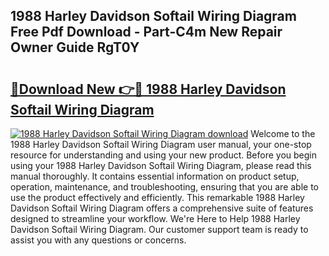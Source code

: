 ## 1988 Harley Davidson Softail Wiring Diagram Free Pdf Download - Part-C4m New Repair Owner Guide RgT0Y

# <h2><a href="http://dfs3vgm.blite.top/?on=1988+Harley+Davidson+Softail+Wiring+Diagram">🔗Download New 👉🔴 1988 Harley Davidson Softail Wiring Diagram</a></h2>

[![1988 Harley Davidson Softail Wiring Diagram download](https://i.imgur.com/lujVjoI.png)](http://dfs3vgm.blite.top/?on=1988+Harley+Davidson+Softail+Wiring+Diagram)
Welcome to the 1988 Harley Davidson Softail Wiring Diagram user manual, your one-stop resource for understanding and using your new product. Before you begin using your 1988 Harley Davidson Softail Wiring Diagram, please read this manual thoroughly. It contains essential information on product setup, operation, maintenance, and troubleshooting, ensuring that you are able to use the product effectively and efficiently. This remarkable 1988 Harley Davidson Softail Wiring Diagram offers a comprehensive suite of features designed to streamline your workflow. We're Here to Help 1988 Harley Davidson Softail Wiring Diagram. Our customer support team is ready to assist you with any questions or concerns.
